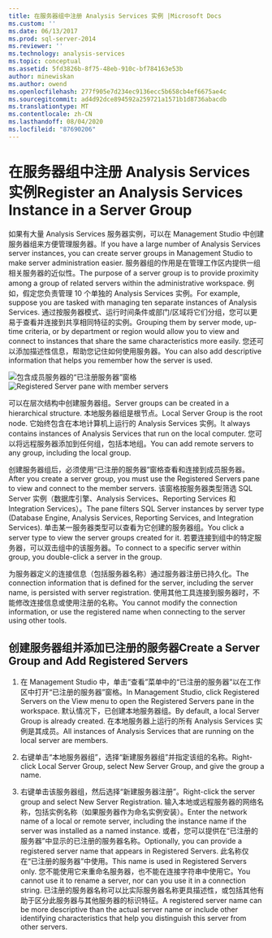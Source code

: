 ```yaml
---
title: 在服务器组中注册 Analysis Services 实例 |Microsoft Docs
ms.custom: ''
ms.date: 06/13/2017
ms.prod: sql-server-2014
ms.reviewer: ''
ms.technology: analysis-services
ms.topic: conceptual
ms.assetid: 5fd3826b-8f75-48eb-910c-bf784163e53b
author: minewiskan
ms.author: owend
ms.openlocfilehash: 277f905e7d234ec9136ecc5b658cb4ef6675ae4c
ms.sourcegitcommit: ad4d92dce894592a259721a1571b1d8736abacdb
ms.translationtype: MT
ms.contentlocale: zh-CN
ms.lasthandoff: 08/04/2020
ms.locfileid: "87690206"
---
```

# <a name="register-an-analysis-services-instance-in-a-server-group"></a><span data-ttu-id="dd600-102">在服务器组中注册 Analysis Services 实例</span><span class="sxs-lookup"><span data-stu-id="dd600-102">Register an Analysis Services Instance in a Server Group</span></span>
  <span data-ttu-id="dd600-103">如果有大量 Analysis Services 服务器实例，可以在 Management Studio 中创建服务器组来方便管理服务器。</span><span class="sxs-lookup"><span data-stu-id="dd600-103">If you have a large number of Analysis Services server instances, you can create server groups in Management Studio to make server administration easier.</span></span> <span data-ttu-id="dd600-104">服务器组的作用是在管理工作区内提供一组相关服务器的近似性。</span><span class="sxs-lookup"><span data-stu-id="dd600-104">The purpose of a server group is to provide proximity among a group of related servers within the administrative workspace.</span></span> <span data-ttu-id="dd600-105">例如，假定您负责管理 10 个单独的 Analysis Services 实例。</span><span class="sxs-lookup"><span data-stu-id="dd600-105">For example, suppose you are tasked with managing ten separate instances of Analysis Services.</span></span> <span data-ttu-id="dd600-106">通过按服务器模式、运行时间条件或部门/区域将它们分组，您可以更易于查看并连接到共享相同特征的实例。</span><span class="sxs-lookup"><span data-stu-id="dd600-106">Grouping them by server mode, up-time criteria, or by department or region would allow you to view and connect to instances that share the same characteristics more easily.</span></span> <span data-ttu-id="dd600-107">您还可以添加描述性信息，帮助您记住如何使用服务器。</span><span class="sxs-lookup"><span data-stu-id="dd600-107">You can also add descriptive information that helps you remember how the server is used.</span></span>

 <span data-ttu-id="dd600-108">![包含成员服务器的“已注册服务器”窗格](../media/ssas-ssms-registerserver.gif "包含成员服务器的“已注册服务器”窗格")</span><span class="sxs-lookup"><span data-stu-id="dd600-108">![Registered Server pane with member servers](../media/ssas-ssms-registerserver.gif "Registered Server pane with member servers")</span></span>

 <span data-ttu-id="dd600-109">可以在层次结构中创建服务器组。</span><span class="sxs-lookup"><span data-stu-id="dd600-109">Server groups can be created in a hierarchical structure.</span></span> <span data-ttu-id="dd600-110">本地服务器组是根节点。</span><span class="sxs-lookup"><span data-stu-id="dd600-110">Local Server Group is the root node.</span></span> <span data-ttu-id="dd600-111">它始终包含在本地计算机上运行的 Analysis Services 实例。</span><span class="sxs-lookup"><span data-stu-id="dd600-111">It always contains instances of Analysis Services that run on the local computer.</span></span> <span data-ttu-id="dd600-112">您可以将远程服务器添加到任何组，包括本地组。</span><span class="sxs-lookup"><span data-stu-id="dd600-112">You can add remote servers to any group, including the local group.</span></span>

 <span data-ttu-id="dd600-113">创建服务器组后，必须使用“已注册的服务器”窗格查看和连接到成员服务器。</span><span class="sxs-lookup"><span data-stu-id="dd600-113">After you create a server group, you must use the Registered Servers pane to view and connect to the member servers.</span></span> <span data-ttu-id="dd600-114">该窗格按服务器类型筛选 SQL Server 实例（数据库引擎、Analysis Services、Reporting Services 和 Integration Services）。</span><span class="sxs-lookup"><span data-stu-id="dd600-114">The pane filters SQL Server instances by server type (Database Engine, Analysis Services, Reporting Services, and Integration Services).</span></span> <span data-ttu-id="dd600-115">单击某一服务器类型可以查看为它创建的服务器组。</span><span class="sxs-lookup"><span data-stu-id="dd600-115">You click a server type to view the server groups created for it.</span></span> <span data-ttu-id="dd600-116">若要连接到组中的特定服务器，可以双击组中的该服务器。</span><span class="sxs-lookup"><span data-stu-id="dd600-116">To connect to a specific server within group, you double-click a server in the group.</span></span>

 <span data-ttu-id="dd600-117">为服务器定义的连接信息（包括服务器名称）通过服务器注册已持久化。</span><span class="sxs-lookup"><span data-stu-id="dd600-117">The connection information that is defined for the server, including the server name, is persisted with server registration.</span></span> <span data-ttu-id="dd600-118">使用其他工具连接到服务器时，不能修改连接信息或使用注册的名称。</span><span class="sxs-lookup"><span data-stu-id="dd600-118">You cannot modify the connection information, or use the registered name when connecting to the server using other tools.</span></span>

## <a name="create-a-server-group-and-add-registered-servers"></a><span data-ttu-id="dd600-119">创建服务器组并添加已注册的服务器</span><span class="sxs-lookup"><span data-stu-id="dd600-119">Create a Server Group and Add Registered Servers</span></span>

1.  <span data-ttu-id="dd600-120">在 Management Studio 中，单击“查看”菜单中的“已注册的服务器”以在工作区中打开“已注册的服务器”窗格。</span><span class="sxs-lookup"><span data-stu-id="dd600-120">In Management Studio, click Registered Servers on the View menu to open the Registered Servers pane in the workspace.</span></span> <span data-ttu-id="dd600-121">默认情况下，已创建本地服务器组。</span><span class="sxs-lookup"><span data-stu-id="dd600-121">By default, a local Server Group is already created.</span></span> <span data-ttu-id="dd600-122">在本地服务器上运行的所有 Analysis Services 实例是其成员。</span><span class="sxs-lookup"><span data-stu-id="dd600-122">All instances of Analysis Services that are running on the local server are members.</span></span>

2.  <span data-ttu-id="dd600-123">右键单击“本地服务器组”，选择“新建服务器组”并指定该组的名称。</span><span class="sxs-lookup"><span data-stu-id="dd600-123">Right-click Local Server Group, select New Server Group, and give the group a name.</span></span>

3.  <span data-ttu-id="dd600-124">右键单击该服务器组，然后选择“新建服务器注册”。</span><span class="sxs-lookup"><span data-stu-id="dd600-124">Right-click the server group and select New Server Registration.</span></span> <span data-ttu-id="dd600-125">输入本地或远程服务器的网络名称，包括实例名称（如果服务器作为命名实例安装）。</span><span class="sxs-lookup"><span data-stu-id="dd600-125">Enter the network name of a local or remote server, including the instance name if the server was installed as a named instance.</span></span> <span data-ttu-id="dd600-126">或者，您可以提供在“已注册的服务器”中显示的已注册的服务器名称。</span><span class="sxs-lookup"><span data-stu-id="dd600-126">Optionally, you can provide a registered server name that appears in Registered Servers.</span></span> <span data-ttu-id="dd600-127">此名称仅在“已注册的服务器”中使用。</span><span class="sxs-lookup"><span data-stu-id="dd600-127">This name is used in Registered Servers only.</span></span> <span data-ttu-id="dd600-128">您不能使用它来重命名服务器，也不能在连接字符串中使用它。</span><span class="sxs-lookup"><span data-stu-id="dd600-128">You cannot use it to rename a server, nor can you use it in a connection string.</span></span> <span data-ttu-id="dd600-129">已注册的服务器名称可以比实际服务器名称更具描述性，或包括其他有助于区分此服务器与其他服务器的标识特征。</span><span class="sxs-lookup"><span data-stu-id="dd600-129">A registered server name can be more descriptive than the actual server name or include other identifying characteristics that help you distinguish this server from other servers.</span></span>


